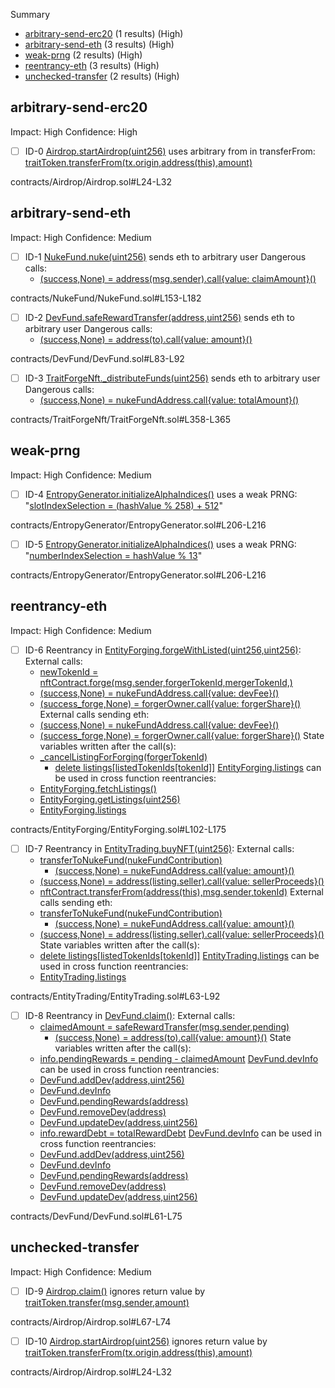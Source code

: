 Summary
 - [arbitrary-send-erc20](#arbitrary-send-erc20) (1 results) (High)
 - [arbitrary-send-eth](#arbitrary-send-eth) (3 results) (High)
 - [weak-prng](#weak-prng) (2 results) (High)
 - [reentrancy-eth](#reentrancy-eth) (3 results) (High)
 - [unchecked-transfer](#unchecked-transfer) (2 results) (High)
## arbitrary-send-erc20
Impact: High
Confidence: High
 - [ ] ID-0
[Airdrop.startAirdrop(uint256)](contracts/Airdrop/Airdrop.sol#L24-L32) uses arbitrary from in transferFrom: [traitToken.transferFrom(tx.origin,address(this),amount)](contracts/Airdrop/Airdrop.sol#L29)

contracts/Airdrop/Airdrop.sol#L24-L32


## arbitrary-send-eth
Impact: High
Confidence: Medium
 - [ ] ID-1
[NukeFund.nuke(uint256)](contracts/NukeFund/NukeFund.sol#L153-L182) sends eth to arbitrary user
	Dangerous calls:
	- [(success,None) = address(msg.sender).call{value: claimAmount}()](contracts/NukeFund/NukeFund.sol#L177)

contracts/NukeFund/NukeFund.sol#L153-L182


 - [ ] ID-2
[DevFund.safeRewardTransfer(address,uint256)](contracts/DevFund/DevFund.sol#L83-L92) sends eth to arbitrary user
	Dangerous calls:
	- [(success,None) = address(to).call{value: amount}()](contracts/DevFund/DevFund.sol#L89)

contracts/DevFund/DevFund.sol#L83-L92


 - [ ] ID-3
[TraitForgeNft._distributeFunds(uint256)](contracts/TraitForgeNft/TraitForgeNft.sol#L358-L365) sends eth to arbitrary user
	Dangerous calls:
	- [(success,None) = nukeFundAddress.call{value: totalAmount}()](contracts/TraitForgeNft/TraitForgeNft.sol#L361)

contracts/TraitForgeNft/TraitForgeNft.sol#L358-L365


## weak-prng
Impact: High
Confidence: Medium
 - [ ] ID-4
[EntropyGenerator.initializeAlphaIndices()](contracts/EntropyGenerator/EntropyGenerator.sol#L206-L216) uses a weak PRNG: "[slotIndexSelection = (hashValue % 258) + 512](contracts/EntropyGenerator/EntropyGenerator.sol#L211)" 

contracts/EntropyGenerator/EntropyGenerator.sol#L206-L216


 - [ ] ID-5
[EntropyGenerator.initializeAlphaIndices()](contracts/EntropyGenerator/EntropyGenerator.sol#L206-L216) uses a weak PRNG: "[numberIndexSelection = hashValue % 13](contracts/EntropyGenerator/EntropyGenerator.sol#L212)" 

contracts/EntropyGenerator/EntropyGenerator.sol#L206-L216


## reentrancy-eth
Impact: High
Confidence: Medium
 - [ ] ID-6
Reentrancy in [EntityForging.forgeWithListed(uint256,uint256)](contracts/EntityForging/EntityForging.sol#L102-L175):
	External calls:
	- [newTokenId = nftContract.forge(msg.sender,forgerTokenId,mergerTokenId,)](contracts/EntityForging/EntityForging.sol#L150-L155)
	- [(success,None) = nukeFundAddress.call{value: devFee}()](contracts/EntityForging/EntityForging.sol#L156)
	- [(success_forge,None) = forgerOwner.call{value: forgerShare}()](contracts/EntityForging/EntityForging.sol#L158)
	External calls sending eth:
	- [(success,None) = nukeFundAddress.call{value: devFee}()](contracts/EntityForging/EntityForging.sol#L156)
	- [(success_forge,None) = forgerOwner.call{value: forgerShare}()](contracts/EntityForging/EntityForging.sol#L158)
	State variables written after the call(s):
	- [_cancelListingForForging(forgerTokenId)](contracts/EntityForging/EntityForging.sol#L162)
		- [delete listings[listedTokenIds[tokenId]]](contracts/EntityForging/EntityForging.sol#L194)
	[EntityForging.listings](contracts/EntityForging/EntityForging.sol#L21) can be used in cross function reentrancies:
	- [EntityForging.fetchListings()](contracts/EntityForging/EntityForging.sol#L48-L53)
	- [EntityForging.getListings(uint256)](contracts/EntityForging/EntityForging.sol#L61-L65)
	- [EntityForging.listings](contracts/EntityForging/EntityForging.sol#L21)

contracts/EntityForging/EntityForging.sol#L102-L175


 - [ ] ID-7
Reentrancy in [EntityTrading.buyNFT(uint256)](contracts/EntityTrading/EntityTrading.sol#L63-L92):
	External calls:
	- [transferToNukeFund(nukeFundContribution)](contracts/EntityTrading/EntityTrading.sol#L74)
		- [(success,None) = nukeFundAddress.call{value: amount}()](contracts/EntityTrading/EntityTrading.sol#L114)
	- [(success,None) = address(listing.seller).call{value: sellerProceeds}()](contracts/EntityTrading/EntityTrading.sol#L77-L79)
	- [nftContract.transferFrom(address(this),msg.sender,tokenId)](contracts/EntityTrading/EntityTrading.sol#L81)
	External calls sending eth:
	- [transferToNukeFund(nukeFundContribution)](contracts/EntityTrading/EntityTrading.sol#L74)
		- [(success,None) = nukeFundAddress.call{value: amount}()](contracts/EntityTrading/EntityTrading.sol#L114)
	- [(success,None) = address(listing.seller).call{value: sellerProceeds}()](contracts/EntityTrading/EntityTrading.sol#L77-L79)
	State variables written after the call(s):
	- [delete listings[listedTokenIds[tokenId]]](contracts/EntityTrading/EntityTrading.sol#L83)
	[EntityTrading.listings](contracts/EntityTrading/EntityTrading.sol#L20) can be used in cross function reentrancies:
	- [EntityTrading.listings](contracts/EntityTrading/EntityTrading.sol#L20)

contracts/EntityTrading/EntityTrading.sol#L63-L92


 - [ ] ID-8
Reentrancy in [DevFund.claim()](contracts/DevFund/DevFund.sol#L61-L75):
	External calls:
	- [claimedAmount = safeRewardTransfer(msg.sender,pending)](contracts/DevFund/DevFund.sol#L69)
		- [(success,None) = address(to).call{value: amount}()](contracts/DevFund/DevFund.sol#L89)
	State variables written after the call(s):
	- [info.pendingRewards = pending - claimedAmount](contracts/DevFund/DevFund.sol#L70)
	[DevFund.devInfo](contracts/DevFund/DevFund.sol#L12) can be used in cross function reentrancies:
	- [DevFund.addDev(address,uint256)](contracts/DevFund/DevFund.sol#L30-L38)
	- [DevFund.devInfo](contracts/DevFund/DevFund.sol#L12)
	- [DevFund.pendingRewards(address)](contracts/DevFund/DevFund.sol#L77-L81)
	- [DevFund.removeDev(address)](contracts/DevFund/DevFund.sol#L51-L59)
	- [DevFund.updateDev(address,uint256)](contracts/DevFund/DevFund.sol#L40-L49)
	- [info.rewardDebt = totalRewardDebt](contracts/DevFund/DevFund.sol#L74)
	[DevFund.devInfo](contracts/DevFund/DevFund.sol#L12) can be used in cross function reentrancies:
	- [DevFund.addDev(address,uint256)](contracts/DevFund/DevFund.sol#L30-L38)
	- [DevFund.devInfo](contracts/DevFund/DevFund.sol#L12)
	- [DevFund.pendingRewards(address)](contracts/DevFund/DevFund.sol#L77-L81)
	- [DevFund.removeDev(address)](contracts/DevFund/DevFund.sol#L51-L59)
	- [DevFund.updateDev(address,uint256)](contracts/DevFund/DevFund.sol#L40-L49)

contracts/DevFund/DevFund.sol#L61-L75


## unchecked-transfer
Impact: High
Confidence: Medium
 - [ ] ID-9
[Airdrop.claim()](contracts/Airdrop/Airdrop.sol#L67-L74) ignores return value by [traitToken.transfer(msg.sender,amount)](contracts/Airdrop/Airdrop.sol#L72)

contracts/Airdrop/Airdrop.sol#L67-L74


 - [ ] ID-10
[Airdrop.startAirdrop(uint256)](contracts/Airdrop/Airdrop.sol#L24-L32) ignores return value by [traitToken.transferFrom(tx.origin,address(this),amount)](contracts/Airdrop/Airdrop.sol#L29)

contracts/Airdrop/Airdrop.sol#L24-L32


